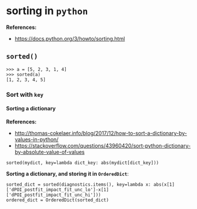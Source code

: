 # sorting in `python`

**References:**
- https://docs.python.org/3/howto/sorting.html


## `sorted()`

~~~~
>>> a = [5, 2, 3, 1, 4]
>>> sorted(a)
[1, 2, 3, 4, 5]
~~~~


### Sort with `key`



#### Sorting a dictionary

**References:**
- http://thomas-cokelaer.info/blog/2017/12/how-to-sort-a-dictionary-by-values-in-python/
- https://stackoverflow.com/questions/43960420/sort-python-dictionary-by-absolute-value-of-values

~~~~
sorted(mydict, key=lambda dict_key: abs(mydict[dict_key]))
~~~~

**Sorting a dictionary, and storing it in `OrderedDict`**:

~~~~
sorted_dict = sorted(diagnostics.items(), key=lambda x: abs(x[1]['dPOI_postfit_impact_fit_unc_lo']-x[1]['dPOI_postfit_impact_fit_unc_hi']))
ordered_dict = OrderedDict(sorted_dict)
~~~~

